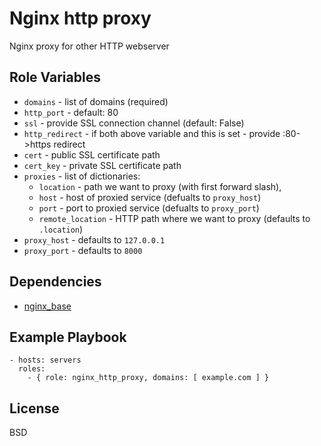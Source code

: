 Nginx http proxy
=================


Nginx proxy for other HTTP webserver

Role Variables
--------------

- `domains` - list of domains (required)
- `http_port` - default: 80
- `ssl` - provide SSL connection channel (default: False)
- `http_redirect` - if both above variable and this is set - provide :80->https redirect
- `cert` - public SSL certificate path 
- `cert_key` - private SSL certificate path
- `proxies` -  list of dictionaries:
    - `location` - path we want to proxy (with first forward slash),
    - `host` - host of proxied service (defualts to `proxy_host`)
    - `port` - port to proxied service (defualts to `proxy_port`)
    - `remote_location` - HTTP path where we want to proxy (defaults to `.location`)
- `proxy_host` - defaults to `127.0.0.1`
- `proxy_port` - defaults to `8000`

Dependencies
------------

- [nginx_base](https://github.com/kkoralsky/ansible_nginx_base)

Example Playbook
----------------

    - hosts: servers
      roles:
        - { role: nginx_http_proxy, domains: [ example.com ] }

License
-------

BSD
